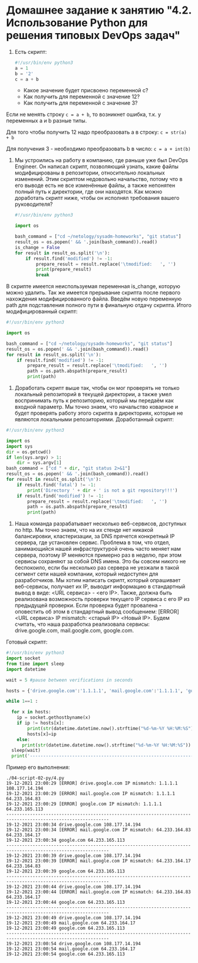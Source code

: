 # Домашнее задание к занятию "4.2. Использование Python для решения типовых DevOps задач"

1. Есть скрипт:
	```python
    #!/usr/bin/env python3
	a = 1
	b = '2'
	c = a + b
	```
	* Какое значение будет присвоено переменной c?
	* Как получить для переменной c значение 12?
	* Как получить для переменной c значение 3?

Если не менять  строку ```c = a + b```, то возникнет ошибка, т.к. у переменных  a и b разные типы.

Для того чтобы получить 12 надо преобразовать a в строку: ```c = str(a) + b```

Для получения 3 - необходимо преобразовать b в число: ```c = a + int(b)```


1. Мы устроились на работу в компанию, где раньше уже был DevOps Engineer. Он написал скрипт, позволяющий узнать, какие файлы модифицированы в репозитории, относительно локальных изменений. Этим скриптом недовольно начальство, потому что в его выводе есть не все изменённые файлы, а также непонятен полный путь к директории, где они находятся. Как можно доработать скрипт ниже, чтобы он исполнял требования вашего руководителя?

	```python
    #!/usr/bin/env python3

    import os

	bash_command = ["cd ~/netology/sysadm-homeworks", "git status"]
	result_os = os.popen(' && '.join(bash_command)).read()
    is_change = False
	for result in result_os.split('\n'):
        if result.find('modified') != -1:
            prepare_result = result.replace('\tmodified:   ', '')
            print(prepare_result)
            break

	```
В скрипте имеется неиспользуемая переменная is_change, которую можно удалить. Так же имеется прерывание скрипта после
первого нахождения модифицированного файла. Введём новую переменную path для подставления полного пути в финальную отдачу скрипта.
Итого модифицированный скрипт:

```python
#!/usr/bin/env python3

import os

bash_command = ["cd ~/netology/sysadm-homeworks", "git status"]
result_os = os.popen(' && '.join(bash_command)).read()
for result in result_os.split('\n'):
    if result.find('modified') != -1:
        prepare_result = result.replace('\tmodified:   ', '')
        path = os.path.abspath(prepare_result)
        print(path)       
```

1. Доработать скрипт выше так, чтобы он мог проверять не только локальный репозиторий в текущей директории, а также умел воспринимать путь к репозиторию, который мы передаём как входной параметр. Мы точно знаем, что начальство коварное и будет проверять работу этого скрипта в директориях, которые не являются локальными репозиториями.
Доработанный скрипт:
```python
#!/usr/bin/env python3

import os
import sys
dir = os.getcwd()
if len(sys.argv) > 1:
    dir = sys.argv[1]
bash_command = ["cd " + dir, "git status 2>&1"]
result_os = os.popen(' && '.join(bash_command)).read()
for result in result_os.split('\n'):
    if result.find('fatal') != -1:
        print('Directory ' + dir + ' is not a git repository!!!')
    if result.find('modified') != -1:
        prepare_result = result.replace('\tmodified:   ', '')
        path = os.path.abspath(prepare_result)
        print(path)
```


1. Наша команда разрабатывает несколько веб-сервисов, доступных по http. Мы точно знаем, что на их стенде нет никакой балансировки, кластеризации, за DNS прячется конкретный IP сервера, где установлен сервис. Проблема в том, что отдел, занимающийся нашей инфраструктурой очень часто меняет нам сервера, поэтому IP меняются примерно раз в неделю, при этом сервисы сохраняют за собой DNS имена. Это бы совсем никого не беспокоило, если бы несколько раз сервера не уезжали в такой сегмент сети нашей компании, который недоступен для разработчиков. Мы хотим написать скрипт, который опрашивает веб-сервисы, получает их IP, выводит информацию в стандартный вывод в виде: <URL сервиса> - <его IP>. Также, должна быть реализована возможность проверки текущего IP сервиса c его IP из предыдущей проверки. Если проверка будет провалена - оповестить об этом в стандартный вывод сообщением: [ERROR] <URL сервиса> IP mismatch: <старый IP> <Новый IP>. Будем считать, что наша разработка реализовала сервисы: drive.google.com, mail.google.com, google.com.

Готовый скрипт:

```python
#!/usr/bin/env python3
import socket
from time import sleep
import datetime

wait = 5 #pause between verifications in seconds

hosts = {'drive.google.com':'1.1.1.1', 'mail.google.com':'1.1.1.1', 'google.com':'1.1.1.1'}

while 1==1 :

  for x in hosts:
    ip = socket.gethostbyname(x)
    if ip != hosts[x]:
        print(str(datetime.datetime.now().strftime("%d-%m-%Y %H:%M:%S")) +' [ERROR] ' + str(x) +' IP mismatch: '+ hosts[x]+' '+ip)
        hosts[x]=ip
    else:
      print(str(datetime.datetime.now().strftime("%d-%m-%Y %H:%M:%S")) + ' ' + str(x) + ' ' +ip)
  sleep(wait)
  print('-------------------------------------------------------------------------------------------------------------')
```
Пример его выполнения:

```shell
./04-script-02-py/4.py 
19-12-2021 23:00:29 [ERROR] drive.google.com IP mismatch: 1.1.1.1 108.177.14.194
19-12-2021 23:00:29 [ERROR] mail.google.com IP mismatch: 1.1.1.1 64.233.164.83
19-12-2021 23:00:29 [ERROR] google.com IP mismatch: 1.1.1.1 64.233.165.113
-------------------------------------------------------------------------------------------------------------
19-12-2021 23:00:34 drive.google.com 108.177.14.194
19-12-2021 23:00:34 [ERROR] mail.google.com IP mismatch: 64.233.164.83 64.233.164.17
19-12-2021 23:00:34 google.com 64.233.165.113
-------------------------------------------------------------------------------------------------------------
19-12-2021 23:00:39 drive.google.com 108.177.14.194
19-12-2021 23:00:39 [ERROR] mail.google.com IP mismatch: 64.233.164.17 64.233.164.83
19-12-2021 23:00:39 google.com 64.233.165.113
-------------------------------------------------------------------------------------------------------------
19-12-2021 23:00:44 drive.google.com 108.177.14.194
19-12-2021 23:00:44 [ERROR] mail.google.com IP mismatch: 64.233.164.83 64.233.164.17
19-12-2021 23:00:44 google.com 64.233.165.113
-------------------------------------------------------------------------------------------------------------
19-12-2021 23:00:49 drive.google.com 108.177.14.194
19-12-2021 23:00:49 mail.google.com 64.233.164.17
19-12-2021 23:00:49 google.com 64.233.165.113
-------------------------------------------------------------------------------------------------------------
19-12-2021 23:00:54 drive.google.com 108.177.14.194
19-12-2021 23:00:54 mail.google.com 64.233.164.17
19-12-2021 23:00:54 google.com 64.233.165.113

```